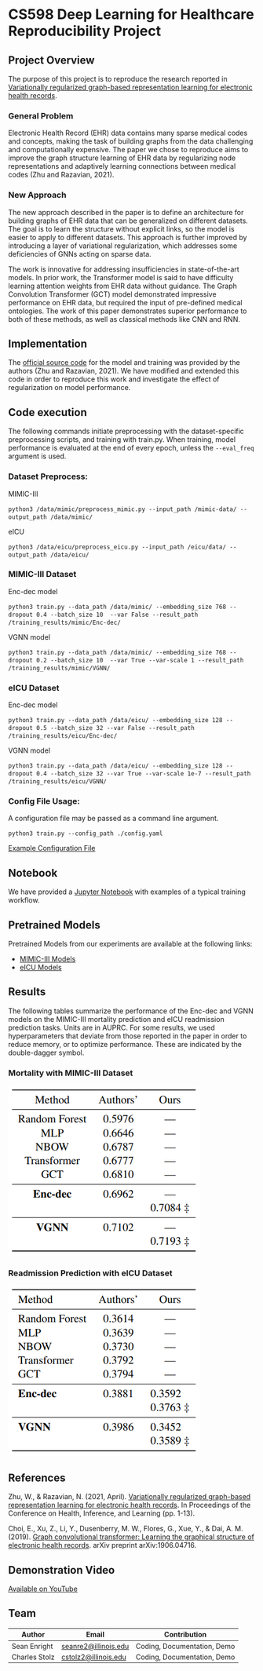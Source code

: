 # CS598 Deep Learning for Healthcare Reproducibility Project

## Project Overview
The purpose of this project is to reproduce the research reported in  [Variationally regularized graph-based representation learning for electronic health records](https://doi.org/10.1145/3450439.3451855).

### General Problem
Electronic Health Record (EHR) data contains many sparse medical codes and concepts, making the task of building graphs from the data  challenging and computationally expensive. The paper we chose to reproduce aims to improve the graph structure learning of EHR data by regularizing node representations and adaptively learning connections between medical codes (Zhu and Razavian, 2021).

### New Approach
The new approach described in the paper is to define an architecture for building graphs of EHR data that can be generalized on different datasets. The goal is to learn the structure without explicit links, so the model is easier to apply to different datasets. This approach is further improved by introducing a layer of variational regularization, which addresses some deficiencies of GNNs acting on sparse data.

The work is innovative for addressing insufficiencies in state-of-the-art models. In prior work, the Transformer model is said to have difficulty learning attention weights from EHR data without guidance. The Graph Convolution Transformer (GCT) model demonstrated impressive performance on EHR data, but required the input of pre-defined medical ontologies. The work of this paper demonstrates superior performance to both of these methods, as well as classical methods like CNN and RNN.

## Implementation

The [official source code](https://github.com/NYUMedML/GNN_for_EHR) for the model and training was provided by the authors (Zhu and Razavian, 2021). We have modified and extended this code in order to reproduce this work and investigate the effect of regularization on model performance.

## Code execution

The following commands initiate preprocessing with the dataset-specific preprocessing scripts, and training with train.py. When training, model performance is evaluated at the end of every epoch, unless the `--eval_freq` argument is used.

### Dataset Preprocess:

MIMIC-III
```
python3 /data/mimic/preprocess_mimic.py --input_path /mimic-data/ --output_path /data/mimic/
```

eICU
```
python3 /data/eicu/preprocess_eicu.py --input_path /eicu/data/ --output_path /data/eicu/
```

### MIMIC-III Dataset

Enc-dec model
```
python3 train.py --data_path /data/mimic/ --embedding_size 768 --dropout 0.4 --batch_size 10  --var False --result_path /training_results/mimic/Enc-dec/
```

VGNN model
```
python3 train.py --data_path /data/mimic/ --embedding_size 768 --dropout 0.2 --batch_size 10  --var True --var-scale 1 --result_path /training_results/mimic/VGNN/
```

### eICU Dataset
Enc-dec model
```
python3 train.py --data_path /data/eicu/ --embedding_size 128 --dropout 0.5 --batch_size 32 --var False --result_path /training_results/eicu/Enc-dec/
```

VGNN model
```
python3 train.py --data_path /data/eicu/ --embedding_size 128 --dropout 0.4 --batch_size 32 --var True --var-scale 1e-7 --result_path /training_results/eicu/VGNN/
```

### Config File Usage:
A configuration file may be passed as a command line argument. 

```
python3 train.py --config_path ./config.yaml
```
[Example Configuration File](./config.yaml)


## Notebook

We have provided a [Jupyter Notebook](./notebook_bonus.ipynb) with examples of a typical training workflow.


## Pretrained Models

Pretrained Models from our experiments are available at the following links:

- [MIMIC-III Models](https://drive.google.com/drive/folders/1HWs3q6DTzEs6hKMHjejgsTSiL7Vuoi7j?usp=sharing)
- [eICU Models](https://drive.google.com/drive/folders/13dbwFnL9ouxkMFcVrEl0-A0h3JSlsGHU?usp=sharing)

## Results
The following tables summarize the performance of the Enc-dec and VGNN models on the MIMIC-III mortality prediction and eICU readmission prediction tasks. Units are in AUPRC. For some results, we used hyperparameters that deviate from those reported in the paper in order to reduce memory, or to optimize performance. These are indicated by the double-dagger symbol.

### Mortality with MIMIC-III Dataset
![MIMIC-III reproducibility results](./images/mimic-iii_results.png)

### Readmission Prediction with eICU Dataset
 ![eICU reproducibility results](./images/eicu_results.png)

## References

Zhu, W., & Razavian, N. (2021, April). [Variationally regularized graph-based representation learning for electronic health records](https://doi.org/10.1145/3450439.3451855). In Proceedings of the Conference on Health, Inference, and Learning (pp. 1-13).


Choi, E., Xu, Z., Li, Y., Dusenberry, M. W., Flores, G., Xue, Y., & Dai, A. M. (2019). [Graph convolutional transformer: Learning the graphical structure of electronic health records](https://arxiv.org/pdf/1906.04716.pdf). arXiv preprint arXiv:1906.04716.


## Demonstration Video

[Available on YouTube](https://youtu.be/LFLJMnoj0mg)

## Team

| Author           | Email                   | Contribution
|------------------|-------------------------|------------
| Sean Enright | seanre2@illinois.edu  | Coding, Documentation, Demo
| Charles Stolz    | cstolz2@illinois.edu    | Coding, Documentation, Demo
